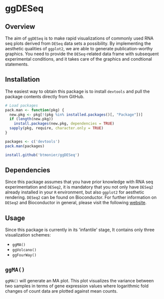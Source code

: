 # ggDESeq

Overview
--------

The aim of `ggDESeq` is to make rapid visualizations of commonly used RNA seq plots derived from `DESeq` data sets a possibility. By implementing the aesthetic qualities of `ggplot2`, we are able to generate publication-worthy graphics. You need to provide the `DESeq`-related data frame with subsequent experimental conditions, and it takes care of the graphics and condtional statements.

Installation
------------

The easiest way to obtain this package is to install `devtools` and pull the package contents directly from GitHub.

``` r
# Load packages
pack.man <- function(pkg) {
  new.pkg <- pkg[!(pkg %in% installed.packages()[, "Package"])]
  if (length(new.pkg)) 
    install.packages(new.pkg, dependencies = TRUE)
  sapply(pkg, require, character.only = TRUE)
}

packages <- c('devtools')
pack.man(packages)

install.github('btmonier/ggDESeq')
```

Dependencies
------------

Since this package assumes that you have prior knowledge with RNA seq experimentation and `DESeq2`, it is mandatory that you not only have `DESeq2` already installed in your `R` environment, but also `ggplot2` for aesthetic rendering. `DESeq2` can be found on Bioconductor. For further information on `DESeq2` and Bioconductor in general, please visit the following [website](http://bioconductor.org/packages/release/bioc/html/DESeq2.html).


Usage
-----

Since this package is currently in its 'infantile' stage, It contains only three visualization schemes:
* `ggMA()`
* `ggVolcano()`
* `ggFourWay()`

## `ggMA()`

`ggMA()` will generate an MA plot. This plot visualizes the variance between two samples in terms of gene expression values where logarithmic fold changes of count data are plotted against mean counts.   
